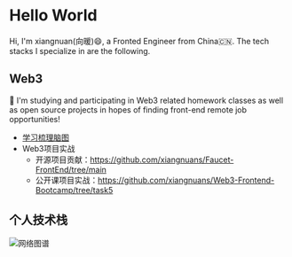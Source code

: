 # Hello World
 
Hi, I'm xiangnuan(向暖)😄, a Fronted Engineer from China🇨🇳. The tech stacks I specialize in are the following.

## Web3
🚀 I'm studying and participating in Web3 related homework classes as well as open source projects in hopes of finding front-end remote job opportunities!
 
- [学习梳理脑图](/docs/web3/README.md)
- Web3项目实战
  - 开源项目贡献：https://github.com/xiangnuans/Faucet-FrontEnd/tree/main
  - 公开课项目实战：https://github.com/xiangnuans/Web3-Frontend-Bootcamp/tree/task5


## 个人技术栈
![网络图谱](/docs/.vuepress/public/技能网络.png)
<!-- ![前端知识图谱](/docs/.vuepress/public/images/knowledge-graph.png) -->





